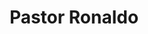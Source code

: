 ---
title: Pastor Ronaldo
description: Eu sou o carinha que mora logo ali! Eu gosto de ler, gosto de escrever, gosto de jogar jogos de PC, gosto de estudar (kibisurdo kkkk), sou muito bom no que eu faço e muito ruim no que eu não faço 🤣.
images:
  - image.jpg
socials:
  instagram: sandsoncosta
---